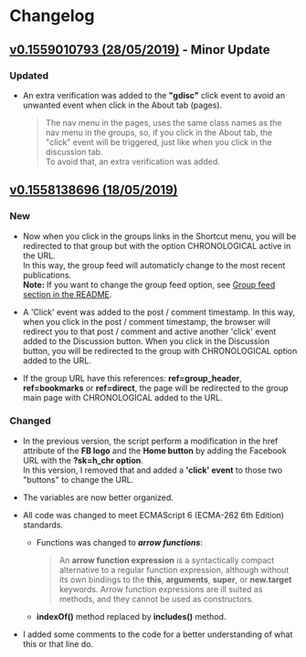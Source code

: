 Changelog
======

## [v0.1559010793 (28/05/2019)](https://greasyfork.org/en/scripts/382099-facebook-auto-most-recent-stories) - Minor Update ##

### Updated ###
* An extra verification was added to the **"gdisc"** click event to avoid an unwanted event when click in the About tab (pages).   
   > The nav menu in the pages, uses the same class names as the nav menu in the groups, so, if you click in the About tab, the "click" event will be triggered, just like when you click in the discussion tab.  
To avoid that, an extra verification was added.

## [v0.1558138696 (18/05/2019)](https://greasyfork.org/en/scripts/382099-facebook-auto-most-recent-stories) ##

### New ###
* Now when you click in the groups links in the Shortcut menu, you will be redirected to that group but with the option CHRONOLOGICAL active in the URL.  
  In this way, the group feed will automaticly change to the most recent publications.  
  **Note:** If you want to change the group feed option, see [Group feed section in the README](https://github.com/Mettafox/Facebook-Userscript/blob/master/README.md#group-feed).

* A 'Click' event was added to the post / comment timestamp. In this way, when you click in the post / comment timestamp, the browser will redirect you to that post / comment and active another 'click' event added to the Discussion button.
  When you click in the Discussion button, you will be redirected to the group with CHRONOLOGICAL option added to the URL.

* If the group URL have this references: **ref=group_header**, **ref=bookmarks** or **ref=direct**, the page will be redirected to the group main page with CHRONOLOGICAL added to the URL.

### Changed ###
* In the previous version, the script perform a modification in the href attribute of the **FB logo** and the **Home button** by adding the Facebook URL with the **?sk=h_chr option**.  
  In this version, I removed that and added a **'click' event** to those two "buttons" to change the URL.  

* The variables are now better organized.

* All code was changed to meet ECMAScript 6 (ECMA-262 6th Edition) standards.  
  * Functions was changed to ***arrow functions***:  
    > An **arrow function expression** is a syntactically compact alternative to a regular function expression, although without its own bindings to the **this**, **arguments**, **super**, or **new.target** keywords. Arrow function expressions are ill suited as methods, and they cannot be used as constructors.  
  * **indexOf()** method replaced by **includes()** method.
* I added some comments to the code for a better understanding of what this or that line do.

